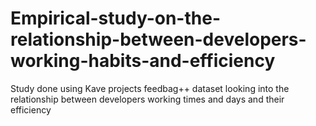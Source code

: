 # Empirical-study-on-the-relationship-between-developers-working-habits-and-efficiency
Study done using Kave projects feedbag++ dataset looking into the relationship between developers working times and days and their efficiency
